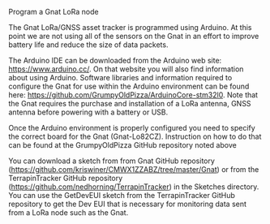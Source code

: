Program a Gnat LoRa node

The Gnat LoRa/GNSS asset tracker is programmed using Arduino. At this
point we are not using all of the sensors on the Gnat in an effort to
improve battery life and reduce the size of data packets.

The Arduino IDE can be downloaded from the Arduino web site:
<https://www.arduino.cc/>. On that website you will also find
information about using Arduino. Software libraries and information
required to configure the Gnat for use within the Arduino environment
can be found here:
<https://github.com/GrumpyOldPizza/ArduinoCore-stm32l0>. Note that the
Gnat requires the purchase and installation of a LoRa antenna, GNSS
antenna before powering with a battery or USB.

Once the Arduino environment is properly configured you need to specify
the correct board for the Gnat (Gnat-Lo82CZ). Instruction on how to do
that can be found at the GrumpyOldPizza GitHub repository noted above

You can download a sketch from from Gnat GitHub repository
(<https://github.com/kriswiner/CMWX1ZZABZ/tree/master/Gnat>) or from the
TerrapinTracker GitHub repository
(<https://github.com/nedhorning/TerrapinTracker>) in the Sketches
directory. You can use the GetDevEUI sketch from the TerrapinTracker
GitHub repository to get the Dev EUI that is necessary for monitoring
data sent from a LoRa node such as the Gnat.
